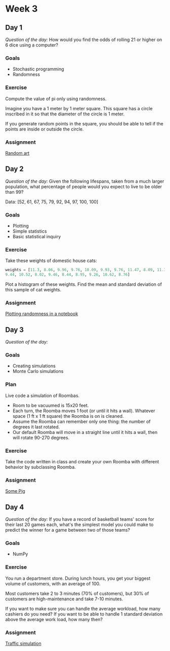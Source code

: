 # Week 3

## Day 1

*Question of the day:* How would you find the odds of rolling 21 or higher on 6 dice using a computer?

### Goals

* Stochastic programming
* Randomness

### Exercise

Compute the value of pi only using randomness.

Imagine you have a 1 meter by 1 meter square. This square has a circle
inscribed in it so that the diameter of the circle is 1 meter.

If you generate random points in the square, you should be able to tell if the
points are inside or outside the circle.

### Assignment

[Random art](https://github.com/theironyard/python-assignments/tree/master/basics/random-art)

## Day 2

*Question of the day:* Given the following lifespans, taken from a much larger
population, what percentage of people would you expect to live to be older
than 99?

Data: [52, 61, 67, 75, 79, 92, 94, 97, 100, 100]

### Goals

* Plotting
* Simple statistics
* Basic statistical inquiry

### Exercise

Take these weights of domestic house cats:

```py
weights = [11.3, 8.06, 9.96, 9.76, 10.09, 9.93, 9.76, 11.47, 8.09, 11.38, 8.47,
9.44, 10.52, 8.02, 9.46, 8.44, 8.95, 9.26, 10.62, 8.76]
```

Plot a histogram of these weights. Find the mean and standard deviation of this sample of cat weights.

### Assignment

[Plotting randomness in a notebook](https://github.com/theironyard/python-assignments/tree/master/basics/charting-coin-flips)


## Day 3

*Question of the day:*

### Goals

* Creating simulations
* Monte Carlo simulations

### Plan

Live code a simulation of Roombas.

* Room to be vacuumed is 15x20 feet.
* Each turn, the Roomba moves 1 foot (or until it hits a wall). Whatever space
(1 ft x 1 ft square) the Roomba is on is cleaned.
* Assume the Roomba can remember only one thing: the number of degrees it last
rotated.
* Our default Roomba will move in a straight line until it hits a wall, then
will rotate 90-270 degrees.

### Exercise

Take the code written in class and create your own Roomba with different behavior by subclassing Roomba.

### Assignment

[Some Pig](https://github.com/theironyard/python-assignments/tree/master/basics/some-pig)

## Day 4

*Question of the day:* If you have a record of basketball teams' score for their last
20 games each, what's the simplest model you could make to predict the winner for
a game between two of those teams?

### Goals

* NumPy

### Exercise

You run a department store. During lunch hours, you get your biggest volume of
customers, with an average of 100.

Most customers take 2 to 3 minutes (70% of customers), but 30% of customers
are high-maintenance and take 7-10 minutes.

If you want to make sure you can handle the average workload, how many cashiers
do you need? If you want to be able to handle 1 standard deviation above the
average work load, how many then?

### Assignment

[Traffic simulation](https://github.com/theironyard/python-assignments/tree/master/basics/traffic-simulation)
